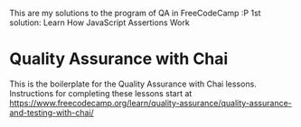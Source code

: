 This are my solutions to the program of QA in FreeCodeCamp :P 
1st solution: Learn How JavaScript Assertions Work

# Quality Assurance with Chai

This is the boilerplate for the Quality Assurance with Chai lessons. Instructions for completing these lessons start at https://www.freecodecamp.org/learn/quality-assurance/quality-assurance-and-testing-with-chai/
